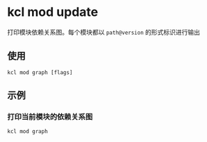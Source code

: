 # kcl mod update

打印模块依赖关系图。每个模块都以 `path@version` 的形式标识进行输出

## 使用

```shell
kcl mod graph [flags]
```

## 示例

### 打印当前模块的依赖关系图

```shell
kcl mod graph
```
